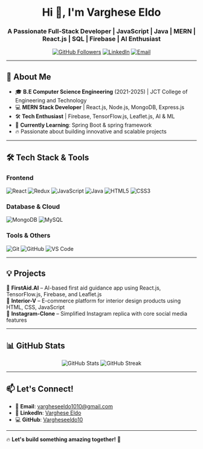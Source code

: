 <h1 align="center">Hi 👋, I'm Varghese Eldo</h1>
<h3 align="center">A Passionate Full-Stack Developer | JavaScript | Java | MERN | React.js | SQL | Firebase | AI Enthusiast</h3>

<p align="center">
  <a href="https://github.com/Vargheseeldo10"><img src="https://img.shields.io/github/followers/Vargheseeldo10?label=Followers&style=social" alt="GitHub Followers"></a>
  <a href="https://www.linkedin.com/in/varghese-eldo-3393b8270/"><img src="https://img.shields.io/badge/-LinkedIn-blue?style=flat&logo=linkedin" alt="LinkedIn"></a>
  <a href="mailto:vargheseeldo1010@gmail.com"><img src="https://img.shields.io/badge/Email-D14836?style=flat&logo=gmail&logoColor=white" alt="Email"></a>
</p>

---

## 🚀 About Me
- 🎓 **B.E Computer Science Engineering** (2021-2025) | JCT College of Engineering and Technology  
- 💻 **MERN Stack Developer** | React.js, Node.js, MongoDB, Express.js  
- 🛠 **Tech Enthusiast** | Firebase, TensorFlow.js, Leaflet.js, AI & ML  
- 🌱 **Currently Learning**: Spring Boot & spring framework
- 🔥 Passionate about building innovative and scalable projects 

---

## 🛠 Tech Stack & Tools
### **Frontend**
![React](https://img.shields.io/badge/React-20232A?style=for-the-badge&logo=react&logoColor=61DAFB)
![Redux](https://img.shields.io/badge/Redux-593D88?style=for-the-badge&logo=redux&logoColor=white)
![JavaScript](https://img.shields.io/badge/JavaScript-F7DF1E?style=for-the-badge&logo=javascript&logoColor=black)
![Java](https://img.shields.io/badge/Java-ED8B00?style=for-the-badge&logo=java&logoColor=white)
![HTML5](https://img.shields.io/badge/HTML5-E34F26?style=for-the-badge&logo=html5&logoColor=white)
![CSS3](https://img.shields.io/badge/CSS3-1572B6?style=for-the-badge&logo=css3&logoColor=white)


### **Database & Cloud**
![MongoDB](https://img.shields.io/badge/MongoDB-4EA94B?style=for-the-badge&logo=mongodb&logoColor=white)
![MySQL](https://img.shields.io/badge/MySQL-4479A1?style=for-the-badge&logo=mysql&logoColor=white)

### **Tools & Others**
![Git](https://img.shields.io/badge/Git-F05032?style=for-the-badge&logo=git&logoColor=white)
![GitHub](https://img.shields.io/badge/GitHub-181717?style=for-the-badge&logo=github&logoColor=white)
![VS Code](https://img.shields.io/badge/VS%20Code-007ACC?style=for-the-badge&logo=visual-studio-code&logoColor=white)

---

## 💡 Projects  
🔹 **FirstAid.AI** – AI-based first aid guidance app using React.js, TensorFlow.js, Firebase, and Leaflet.js  
🔹 **Interior-V** – E-commerce platform for interior design products using HTML, CSS, JavaScript  
🔹 **Instagram-Clone** – Simplified Instagram replica with core social media features  

---

## 📊 GitHub Stats
<p align="center">
  <img src="https://github-readme-stats.vercel.app/api?username=Vargheseeldo10&show_icons=true&theme=radical" alt="GitHub Stats">
  <img src="https://github-readme-streak-stats.herokuapp.com/?user=Vargheseeldo10&theme=radical" alt="GitHub Streak">
</p>

---

## 📫 Let's Connect!
- 📩 **Email**: vargheseeldo1010@gmail.com  
- 💼 **LinkedIn**: [Varghese Eldo](https://www.linkedin.com/in/varghese-eldo-3393b8270/)  
- 💻 **GitHub**: [Vargheseeldo10](https://github.com/Vargheseeldo10)  

---

🔥 **Let's build something amazing together!** 🚀
